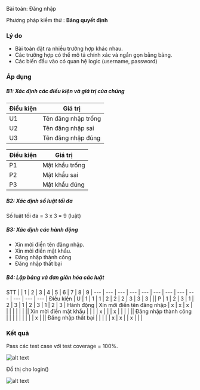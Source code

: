 Bài toán: Đăng nhập

Phương pháp kiểm thử : **Bảng quyết định**

### Lý do
-  Bài toán đặt ra nhiều trường hợp khác nhau.
-  Các trường hợp có thể mô tả chính xác và ngắn gọn bằng bảng.
-  Các biến đầu vào có quan hệ logic (username, password)

### Áp dụng
##### B1: Xác định các điều kiện và giá trị của chúng

Điều kiện | Giá trị
--- | ---
U1 | Tên đăng nhập trống
U2 | Tên đăng nhập sai
U3 | Tên đăng nhập đúng

Điều kiện | Giá trị
--- | ---
P1 | Mật khẩu trống
P2 | Mật khẩu sai
P3 | Mật khẩu đúng


##### B2: Xác định số luật tối đa
Số luật tối đa = 3 x 3 = 9 (luật)

##### B3: Xác định các hành động
- Xin mời điền tên đăng nhập.
- Xin mời điền mật khẩu.
- Đăng nhập thành công
- Đăng nhập thất bại

##### B4: Lập bảng và đơn giản hóa các luật
STT |  | 1 | 2 | 3 | 4 | 5 | 6 | 7 | 8 | 9 |
--- | --- | --- | --- | --- | --- | --- | --- | --- | --- | --- | --- | 
Điều kiện | U | 1 | 1 | 1 | 2 | 2 | 2 | 3 | 3 | 3 |
|| P | 1 | 2 | 3 | 1 | 2 | 3 | 1 | 2 | 3 | 1 | 2 | 3 |
Hành động | Xin mời điền tên đăng nhập | x | x | x |  |  |  |  |  |  |
|| Xin mời điền mật khẩu |  |  |  | x |  |  | x |  |  |  |
|| Đăng nhập thành công |  |  |  |  |  |  |  |  | x |
|| Đăng nhập thất bại |  |  |  |  | x | x |  | x |   |  |

### Kết quả
Pass các test case với test coverage = 100%.

![alt text](https://raw.githubusercontent.com/fiser-khoanv11/int3117-2016/master/NguyenHongSon/BT1/source-code-graph-demologin.PNG "Test Result")

Đồ thị cho login()

![alt text](https://raw.githubusercontent.com/fiser-khoanv11/int3117-2016/master/NguyenHongSon/BT1/test-coverage-BT1.PNG "Source Code Graph")
